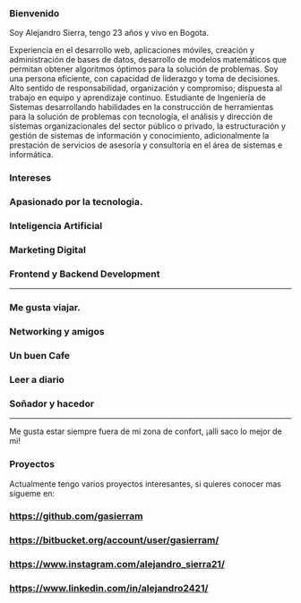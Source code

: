 

### Bienvenido

Soy Alejandro Sierra, tengo 23 años y vivo en Bogota. 

Experiencia en el desarrollo web, aplicaciones móviles, creación y administración de bases de datos, desarrollo de modelos matemáticos que permitan obtener algoritmos óptimos para la solución de problemas. Soy una persona eficiente, con capacidad de liderazgo y toma de decisiones. Alto sentido de responsabilidad, organización y compromiso; dispuesta al trabajo en equipo y aprendizaje continuo. Estudiante de Ingeniería de Sistemas desarrollando habilidades en la construcción de herramientas para la solución de problemas con tecnología, el análisis y dirección de sistemas organizacionales del sector público o privado, la estructuración y gestión de sistemas de información y conocimiento, adicionalmente la prestación de servicios de asesoría y consultoría en el área de sistemas e informática.

### Intereses
### Apasionado por la tecnologia.
### Inteligencia Artificial
### Marketing Digital
### Frontend y Backend Development
--------------
### Me gusta viajar.
### Networking y amigos
### Un buen Cafe
### Leer a diario
### Soñador y hacedor
---------------

Me gusta estar siempre fuera de mi zona de confort, ¡alli saco lo mejor de mi!




### Proyectos

Actualmente tengo varios proyectos interesantes, si quieres conocer mas sigueme en: 

### https://github.com/gasierram

### https://bitbucket.org/account/user/gasierram/

### https://www.instagram.com/alejandro_sierra21/

### https://www.linkedin.com/in/alejandro2421/
